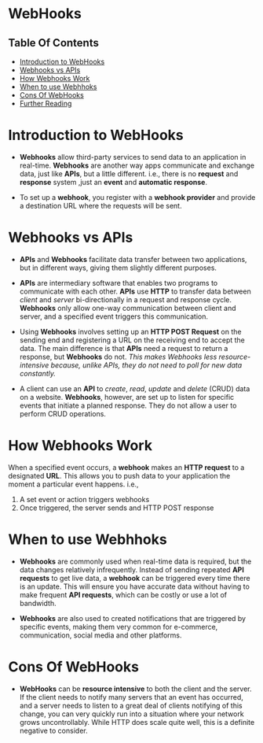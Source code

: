# WebHooks

## Table Of Contents
- [Introduction to WebHooks](#Introduction-to-WebHooks)
- [Webhooks vs APIs](#Webhooks-vs-APIs)
- [How Webhooks Work](#How-Webhooks-Work)
- [When to use Webhhoks](#When-to-use-Webhhoks)
- [Cons Of WebHooks](#Cons-Of-WebHooks)
- [Further Reading]()


# Introduction to WebHooks
* __Webhooks__ allow third-party services to send data to an application in real-time. __Webhooks__ are another way apps communicate and exchange data, just like __APIs__, but a little different. i.e., there is no __request__ and __response__ system ,just an __event__ and __automatic response__.

* To set up a __webhook__, you register with a __webhook provider__ and provide a destination URL where the requests will be sent. 

# Webhooks vs APIs
* __APIs__ and __Webhooks__ facilitate data transfer between two applications, but in different ways, giving them slightly different purposes.

* __APIs__ are intermediary software that enables two programs to communicate with each other. __APIs__ use __HTTP__ to transfer data between _client_ and _server_ bi-directionally in a request and response cycle. __Webhooks__ only allow one-way communication between client and server, and a specified event triggers this communication. 

* Using __Webhooks__ involves setting up an __HTTP POST Request__ on the sending end and registering a URL on the receiving end to accept the data. The main difference is that __APIs__ need a request to return a response, but __Webhooks__ do not. _This makes Webhooks less resource-intensive because, unlike APIs, they do not need to poll for new data constantly._

* A client can use an __API__ to _create_, _read_, _update_ and _delete_ (CRUD) data on a website. __Webhooks__, however, are set up to listen for specific events that initiate a planned response. They do not allow a user to perform CRUD operations.

# How Webhooks Work
When a specified event occurs, a __webhook__ makes an __HTTP request__ to a designated __URL__. This allows you to push data to your application the moment a particular event happens. i.e.,
1. A set event or action triggers webhooks
2. Once triggered, the server sends and HTTP POST response

# When to use Webhhoks
* __Webhooks__ are commonly used when real-time data is required, but the data changes relatively infrequently. Instead of sending repeated __API requests__ to get live data, a __webhook__ can be triggered every time there is an update. This will ensure you have accurate data without having to make frequent __API requests__, which can be costly or use a lot of bandwidth.

* __Webhooks__ are also used to created notifications that are triggered by specific  events, making them very common for e-commerce, communication, social media and other platforms.


# Cons Of WebHooks
* __WebHooks__ can be __resource intensive__ to both the client and the server. If the client needs to notify many servers that an event has occurred, and a server needs to listen to a great deal of clients notifying of this change, you can very quickly run into a situation where your network grows uncontrollably. While HTTP does scale quite well, this is a definite negative to consider.